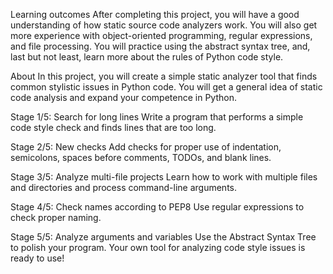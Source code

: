  Learning outcomes
After completing this project, you will have a good understanding of how static source code analyzers work. You will also get more experience with object-oriented programming, regular expressions, and file processing. You will practice using the abstract syntax tree, and, last but not least, learn more about the rules of Python code style.


 About
In this project, you will create a simple static analyzer tool that finds common stylistic issues in Python code. You will get a general idea of static code analysis and expand your competence in Python.




Stage 1/5: Search for long lines
Write a program that performs a simple code style check and finds lines that are too long.

Stage 2/5: New checks
Add checks for proper use of indentation, semicolons, spaces before comments, TODOs, and blank lines.

Stage 3/5: Analyze multi-file projects
Learn how to work with multiple files and directories and process command-line arguments.

Stage 4/5: Check names according to PEP8
Use regular expressions to check proper naming.

Stage 5/5: Analyze arguments and variables
Use the Abstract Syntax Tree to polish your program. Your own tool for analyzing code style issues is ready to use! 




